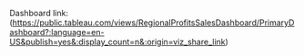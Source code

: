 Dashboard link: (https://public.tableau.com/views/RegionalProfitsSalesDashboard/PrimaryDashboard?:language=en-US&publish=yes&:display_count=n&:origin=viz_share_link)
